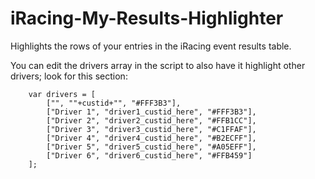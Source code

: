# iRacing-My-Results-Highlighter
Highlights the rows of your entries in the iRacing event results table.

You can edit the drivers array in the script to also have it highlight other drivers; look for this section:

```
    var drivers = [
        ["", ""+custid+"", "#FFF3B3"],
        ["Driver 1", "driver1_custid_here", "#FFF3B3"],
        ["Driver 2", "driver2_custid_here", "#FFB1CC"],
        ["Driver 3", "driver3_custid_here", "#C1FFAF"],
        ["Driver 4", "driver4_custid_here", "#B2ECFF"],
        ["Driver 5", "driver5_custid_here", "#A05EFF"],
        ["Driver 6", "driver6_custid_here", "#FFB459"]
    ];
```
